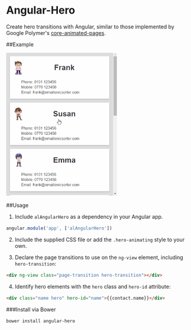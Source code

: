 Angular-Hero
============

Create hero transitions with Angular, similar to those implemented by Google Polymer's [core-animated-pages](https://www.polymer-project.org/docs/elements/core-elements.html#core-animated-pages).

##Example

<img src="sample/angular-hero-sample.gif" style="width: 300px;" />

##Usage

1. Include `alAngularHero` as a dependency in your Angular app.

```js
angular.module('app', ['alAngularHero'])
```

2. Include the supplied CSS file or add the `.hero-animating` style to your own.

3. Declare the page transitions to use on the `ng-view` element, including `hero-transition`:
```html
<div ng-view class="page-transition hero-transition"></div>
```
4. Identify hero elements with the `hero` class and `hero-id` attribute:
```html
<div class="name hero" hero-id="name">{{contact.name}}</div>
```

###Install via Bower

```
bower install angular-hero
```

